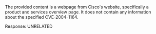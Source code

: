 The provided content is a webpage from Cisco's website, specifically a product and services overview page. It does not contain any information about the specified CVE-2004-1164.

Response: UNRELATED